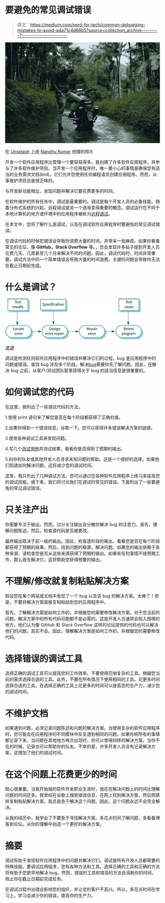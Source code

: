 # 要避免的常见调试错误

> 原文：<https://medium.com/nerd-for-tech/common-debugging-mistakes-to-avoid-a4a71c4d66b5?source=collection_archive---------7----------------------->

![](img/fa475b55add52e498057d0140c8f4a45.png)

在 [Unsplash](https://unsplash.com/s/photos/mistakes?utm_source=unsplash&utm_medium=referral&utm_content=creditCopyText) 上由 [Nandhu Kumar](https://unsplash.com/@nandhukumarndd?utm_source=unsplash&utm_medium=referral&utm_content=creditCopyText) 拍摄的照片

开发一个软件应用程序比管理一个要容易得多。我创建了许多软件应用程序，并参与了许多软件维护项目。当开发一个应用程序时，唯一要小心的事情是确保您有适当的业务需求文档(brd)。它们允许您使用任何编程语言创建应用程序。然而，从事维护项目总是很乏味的。

与开发新功能相比，发现问题并解决它要花费更多的时间。

在软件维护的所有任务中，调试是最重要的。调试是每个开发人员的必备技能。随着分布式系统的兴起，远程调试是另一个逐渐变得重要的概念。调试运行在不同于本地计算机的地方或环境中的应用程序被称为[远程调试](https://lightrun.com/debugging/remote-debugging/)。

在本文中，您将了解什么是调试，以及在调试软件应用程序时要避免的常见调试错误。

在调试代码的时候犯错误会导致你浪费大量的时间，并带来一些麻烦。如果你看看常见的论坛，像 **GitHub，Stack Overflow** 等。，您会发现许多帖子提到开发人员花费几天、几周甚至几个月来解决不同的问题。因此，调试代码时，时间非常重要。调试方法中的一个简单错误会导致大量的时间浪费。关键的问题会导致你无法在截止日期前完成。

# 什么是调试？

![](img/e02837b8c5d572fe4f408fc4f0fdfc67.png)

[*来源*](https://ifs.host.cs.st-andrews.ac.uk/Books/SE9/Web/Testing/Debugging.html)

调试是检测任何软件应用程序中的错误并解决它们的过程。bug 是应用程序中的问题或错误。查找 bug 涉及多个阶段。解决[bug](https://en.wikipedia.org/wiki/Software_bug)需要你先了解问题。因此，在解决 bug 之前，从客户/测试团队那里获得关于 bug 的适当信息是很重要的。

# 如何调试您的代码

在这里，我列出了一些调试代码的方法。

1.使用 print 语句来了解您是否在每个阶段都获得了正确的值。

2.如果你得到一个错误信息，谷歌一下。您可以获得许多错误解决方案的链接。

3.使用各种调试工具来发现问题。

4.写几个[测试用例](https://en.wikipedia.org/wiki/Unit_testing)并测试结果，看看你是否得到了预期的输出。

5.向你的队友或其他开发人员寻求未知问题的帮助。这是一个很好的选择，如果他们知道如何解决问题，这将减少您的调试时间。

这里，我只列出了几种调试方法。您可以通过在各种软件应用程序上练习来提高您的调试技能。接下来，我们将讨论我们在调试时常见的错误。下面列出了一些要避免的常见调试错误。

# 只关注产出

你需要专注于输出。然而，过分关注输出会分散你解决 bug 的注意力。首先，理解问题陈述。然后，检查源代码是否被更改。

最终输出取决于前一级的输出。因此，检查逐阶段的输出，看看您是否在每个阶段都获得了预期的结果。然后，找到问题的根源，解决问题。如果您的输出依赖于各种来源，请检查您是否从这些来源获得了预期的输出。如果有任何事情不按预期工作，那么首先解决它。这将帮助您获得想要的输出。

# 不理解/修改就复制粘贴解决方案

假设您在某个网站或文档中发现了一个 bug 以及该 bug 的解决方案。太棒了！但是，不要将解决方案直接复制粘贴到您的应用程序中。

首先，了解解决方案是如何工作的，并根据您的需要修改解决方案。对于您当前的问题，解决方案中的所有代码可能都不是必需的。这是开发人员通常会陷入困境的地方。他们认为像 GitHub 和 Stack Overflow 这样的论坛提供的代码也可以解决他们的问题。其实不会。因此，理解解决方案是如何工作的，并根据您的需要修改代码。

# 选择错误的调试工具

选择正确的调试工具可以提高您的工作效率。不要使用花哨复杂的工具。根据您当前的需求选择合适的工具。此外，不要在所有情况下使用相同的工具。花更多时间选择合适的工具。在选择正确的工具上花更多的时间可以提高您的生产力，减少您的调试时间。

# 不维护文档

如果遇到问题，必须记录问题陈述和问题的解决方案。当使用复杂的软件应用程序时，您可能会在应用程序的不同模块中反复遇到相同的问题。如果你把所有的事情都记录下来，当问题在其他地方再次出现时，你可以使用同样的解决方案。当你不在的时候，记录也可以帮助你的队友。不幸的是，许多开发人员没有记录解决方案，这增加了他们的调试时间。

# 在这个问题上花费更少的时间

耐心很重要。当我开始我的软件开发职业生涯时，我花在解决问题上的时间比理解问题的时间还多。我曾经在谷歌上搜索错误信息，在网上找到解决方案，然后照原样复制粘贴解决方案。我总是急于解决这个问题。因此，这个问题永远不会完全解决。

从我的经历中，我学会了不要急于寻找解决方案。多花点时间了解问题，多看看博客和论坛。从你的理解中创造一个更好的解决方案。

# 摘要

调试有助于发现软件应用程序中的问题并解决它们。调试是所有开发人员都需要的特殊技能。要调试应用程序，您有各种方法和工具。选择正确的工具和正确的方法将有助于您更早地解决 bug。然而，错误的工具和错误的方法会消耗你的时间，阻止你在截止日期前完成任务。

在调试过程中出错会影响您的组织，并让您的客户不高兴。所以，多花点时间在学习上。学习会减少你的错误，提高你的生产力。
